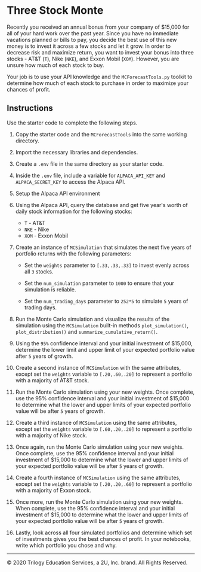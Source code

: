 # Three Stock Monte

Recently you received an annual bonus from your company of $15,000 for all of your hard work over the past year. Since you have no immediate vacations planned or bills to pay, you decide the best use of this new money is to invest it across a few stocks and let it grow. In order to decrease risk and maximize return, you want to invest your bonus into three stocks - AT&T (`T`), Nike (`NKE`), and Exxon Mobil (`XOM`). However, you are unsure how much of each stock to buy.

Your job is to use your API knowledge and the `MCForecastTools.py` toolkit to determine how much of each stock to purchase in order to maximize your chances of profit.

## Instructions

Use the starter code to complete the following steps.

1. Copy the starter code and the `MCForecastTools` into the same working directory.

2. Import the necessary libraries and dependencies.

3. Create a `.env` file in the same directory as your starter code.

4. Inside the `.env` file, include a variable for `ALPACA_API_KEY` and `ALPACA_SECRET_KEY` to access the Alpaca API.

5. Setup the Alpaca API environment

6. Using the Alpaca API, query the database and get five year's worth of daily stock information for the following stocks:

    * `T` - AT&T
    * `NKE` - Nike
    * `XOM` - Exxon Mobil

7. Create an instance of `MCSimulation` that simulates the next five years of portfolio returns with the following parameters:

    * Set the `weights` parameter to `[.33,.33,.33]` to invest evenly across all `3` stocks.

    * Set the `num_simulation` parameter to `1000` to ensure that your simulation is reliable.

    * Set the `num_trading_days` parameter to `252*5` to simulate `5` years of trading days.

8. Run the Monte Carlo simulation and visualize the results of the simulation using the `MCSimulation` built-in methods `plot_simulation()`, `plot_distribution()` and `summarize_cumulative_return()`.

9. Using the `95%` confidence interval and your initial investment of $15,000, determine the lower limit and upper limit of your expected portfolio value after `5` years of growth.

10. Create a second instance of `MCSimulation` with the same attributes, except set the `weights` variable to `[.20,.60,.20]` to represent a portfolio with a majority of AT&T stock.

11. Run the Monte Carlo simulation using your new weights. Once complete, use the 95% confidence interval and your initial investment of $15,000 to determine what the lower and upper limits of your expected portfolio value will be after `5` years of growth.

12. Create a third instance of `MCSimulation` using the same attributes, except set the `weights` variable to `[.60,.20,.20]` to represent a portfolio with a majority of Nike stock.

13. Once again, run the Monte Carlo simulation using your new weights. Once complete, use the 95% confidence interval and your initial investment of $15,000 to determine what the lower and upper limits of your expected portfolio value will be after `5` years of growth.

14. Create a fourth instance of `MCSimulation` using the same attributes, except set the `weights` variable to `[.20,.20,.60]` to represent a portfolio with a majority of Exxon stock.

15. Once more, run the Monte Carlo simulation using your new weights. When complete, use the 95% confidence interval and your initial investment of $15,000 to determine what the lower and upper limits of your expected portfolio value will be after `5` years of growth.

16. Lastly, look across all four simulated portfolios and determine which set of investments gives you the best chances of profit. In your notebooks, write which portfolio you chose and why.

---

© 2020 Trilogy Education Services, a 2U, Inc. brand. All Rights Reserved.
